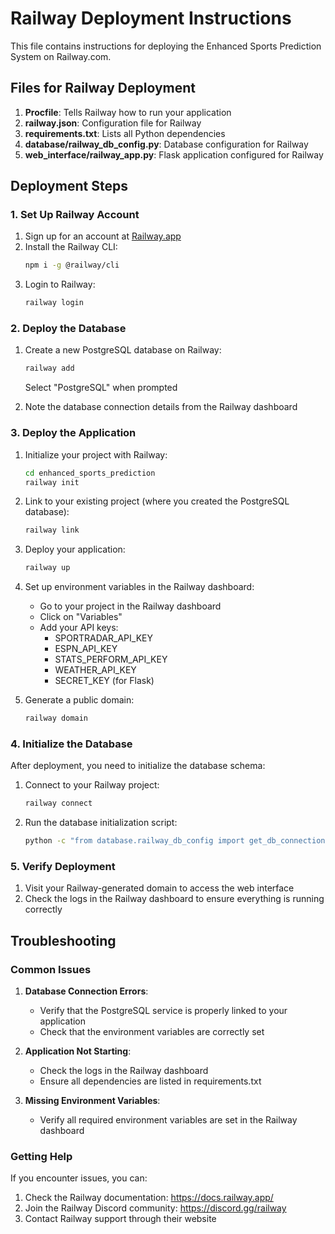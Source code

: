 # Railway Deployment Instructions

This file contains instructions for deploying the Enhanced Sports Prediction System on Railway.com.

## Files for Railway Deployment

1. **Procfile**: Tells Railway how to run your application
2. **railway.json**: Configuration file for Railway
3. **requirements.txt**: Lists all Python dependencies
4. **database/railway_db_config.py**: Database configuration for Railway
5. **web_interface/railway_app.py**: Flask application configured for Railway

## Deployment Steps

### 1. Set Up Railway Account

1. Sign up for an account at [Railway.app](https://railway.app/)
2. Install the Railway CLI:
   ```bash
   npm i -g @railway/cli
   ```
3. Login to Railway:
   ```bash
   railway login
   ```

### 2. Deploy the Database

1. Create a new PostgreSQL database on Railway:
   ```bash
   railway add
   ```
   Select "PostgreSQL" when prompted

2. Note the database connection details from the Railway dashboard

### 3. Deploy the Application

1. Initialize your project with Railway:
   ```bash
   cd enhanced_sports_prediction
   railway init
   ```

2. Link to your existing project (where you created the PostgreSQL database):
   ```bash
   railway link
   ```

3. Deploy your application:
   ```bash
   railway up
   ```

4. Set up environment variables in the Railway dashboard:
   - Go to your project in the Railway dashboard
   - Click on "Variables"
   - Add your API keys:
     - SPORTRADAR_API_KEY
     - ESPN_API_KEY
     - STATS_PERFORM_API_KEY
     - WEATHER_API_KEY
     - SECRET_KEY (for Flask)

5. Generate a public domain:
   ```bash
   railway domain
   ```

### 4. Initialize the Database

After deployment, you need to initialize the database schema:

1. Connect to your Railway project:
   ```bash
   railway connect
   ```

2. Run the database initialization script:
   ```bash
   python -c "from database.railway_db_config import get_db_connection, initialize_database; initialize_database(get_db_connection())"
   ```

### 5. Verify Deployment

1. Visit your Railway-generated domain to access the web interface
2. Check the logs in the Railway dashboard to ensure everything is running correctly

## Troubleshooting

### Common Issues

1. **Database Connection Errors**:
   - Verify that the PostgreSQL service is properly linked to your application
   - Check that the environment variables are correctly set

2. **Application Not Starting**:
   - Check the logs in the Railway dashboard
   - Ensure all dependencies are listed in requirements.txt

3. **Missing Environment Variables**:
   - Verify all required environment variables are set in the Railway dashboard

### Getting Help

If you encounter issues, you can:
1. Check the Railway documentation: https://docs.railway.app/
2. Join the Railway Discord community: https://discord.gg/railway
3. Contact Railway support through their website
